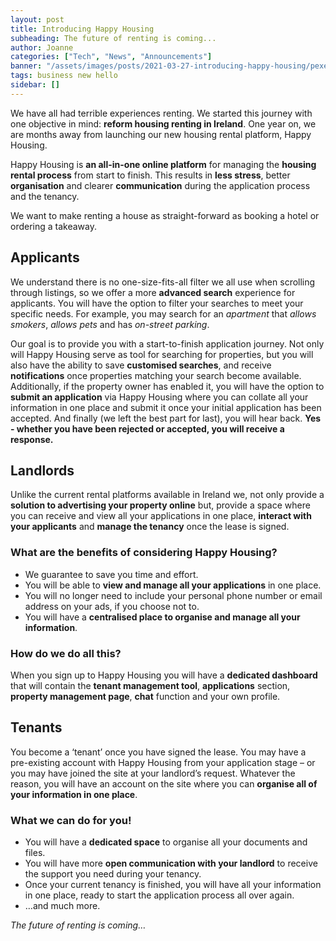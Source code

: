 ```yaml
---
layout: post
title: Introducing Happy Housing
subheading: The future of renting is coming...
author: Joanne
categories: ["Tech", "News", "Announcements"]
banner: "/assets/images/posts/2021-03-27-introducing-happy-housing/pexels-fauxels-3182784.jpg"
tags: business new hello
sidebar: []
---
```


We have all had terrible experiences renting. We started this journey with one objective in mind: **reform housing renting in Ireland**. One year on, we are months away from launching our new housing rental platform, Happy Housing.

Happy Housing is **an all-in-one online platform** for managing the **housing rental process** from start to finish. This results in **less stress**, better **organisation** and clearer **communication** during the application process and the tenancy. 

We want to make renting a house as straight-forward as booking a hotel or ordering a takeaway. 

## Applicants

We understand there is no one-size-fits-all filter we all use when scrolling through listings, so we offer a more **advanced search** experience for applicants. You will have the option to filter your searches to meet your specific needs. For example, you may search for an *apartment* that *allows smokers*, *allows pets* and has *on-street parking*.

Our goal is to provide you with a start-to-finish application journey. Not only will Happy Housing serve as tool for searching for properties, but you will also have the ability to save **customised searches**, and receive **notifications** once properties matching your search become available. Additionally, if the property owner has enabled it, you will have the option to **submit an application** via Happy Housing where you can collate all your information in one place and submit it once your initial application has been accepted. And finally (we left the best part for last), you will hear back. **Yes - whether you have been rejected or accepted, you will receive a response.** 

## Landlords

Unlike the current rental platforms available in Ireland we, not only provide a **solution to advertising your property online** but, provide a space where you can receive and view all your applications in one place, **interact with your applicants** and **manage the tenancy** once the lease is signed.

### What are the benefits of considering Happy Housing?
- We guarantee to save you time and effort.
- You will be able to **view and manage all your applications** in one place.
- You will no longer need to include your personal phone number or email address on your ads, if you choose not to.
- You will have a **centralised place to organise and manage all your information**.

### How do we do all this?
When you sign up to Happy Housing you will have a **dedicated dashboard** that will contain the **tenant management tool**, **applications** section, **property management page**, **chat** function and your own profile.

## Tenants 

You become a ‘tenant’ once you have signed the lease. 
You may have a pre-existing account with Happy Housing from your application stage – or you may have joined the site at your landlord’s request. Whatever the reason, you will have an account on the site where you can **organise all of your information in one place**. 
### What we can do for you!
- You will have a **dedicated space** to organise all your documents and files.
- You will have more **open communication with your landlord** to receive the support you need during your tenancy.
- Once your current tenancy is finished, you will have all your information in one place, ready to start the application process all over again.
- …and much more.

*The future of renting is coming…*


